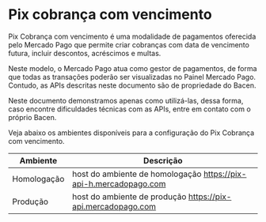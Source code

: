 # Pix cobrança com vencimento

Pix Cobrança com vencimento é uma modalidade de pagamentos oferecida pelo Mercado Pago que permite criar cobranças com data de vencimento futura, incluir descontos, acréscimos e multas. 

Neste modelo, o Mercado Pago atua como gestor de pagamentos, de forma que todas as transações poderão ser visualizadas no Painel Mercado Pago. Contudo, as APIs descritas neste documento são de propriedade do Bacen. 

Neste documento demonstramos apenas como utilizá-las, dessa forma, caso encontre dificuldades técnicas com as APIs, entre em contato com o próprio Bacen. 

Veja abaixo os ambientes disponíveis para a configuração do Pix Cobrança com vencimento.

| Ambiente  | Descrição  |
| --- | --- |
| Homologação  | host do ambiente de homologação https://pix-api-h.mercadopago.com  |
| Produção  | host do ambiente de produção https://pix-api.mercadopago.com  |
